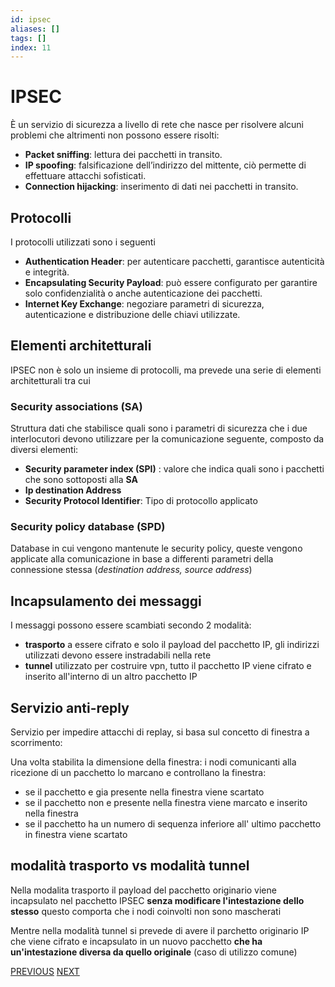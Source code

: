 ```yaml
---
id: ipsec
aliases: []
tags: []
index: 11
---
```

# IPSEC

È un servizio di sicurezza a livello di rete che nasce per risolvere alcuni problemi che altrimenti non possono essere risolti:

- **Packet sniffing**: lettura dei pacchetti in transito.
- **IP spoofing**: falsificazione dell’indirizzo del mittente, ciò permette di effettuare attacchi sofisticati.
- **Connection hijacking**: inserimento di dati nei pacchetti in transito.

## Protocolli

I protocolli utilizzati sono i seguenti

- **Authentication Header**: per autenticare pacchetti, garantisce autenticità e integrità.
- **Encapsulating Security Payload**: può essere configurato per garantire solo confidenzialità o anche autenticazione dei pacchetti.
- **Internet Key Exchange**: negoziare parametri di sicurezza, autenticazione e distribuzione delle chiavi utilizzate.

## Elementi architetturali

IPSEC non è solo un insieme di protocolli,  ma prevede una serie di elementi architetturali tra cui

### Security associations (SA)

Struttura dati che stabilisce quali sono i parametri di sicurezza che i due interlocutori devono utilizzare per la comunicazione seguente, composto da diversi elementi:

- **Security parameter index (SPI)** : valore che indica quali sono i pacchetti che sono sottoposti alla **SA**
- **Ip destination Address**
- **Security Protocol Identifier**: Tipo di protocollo applicato

### Security policy database (SPD)

Database in cui vengono mantenute le security policy, queste vengono applicate alla comunicazione in base a differenti parametri della connessione stessa (*destination address, source address*)

## Incapsulamento dei messaggi

I messaggi possono essere scambiati secondo 2 modalità:

- **trasporto** a essere cifrato e solo il payload del pacchetto IP, gli indirizzi utilizzati devono essere instradabili nella rete
- **tunnel** utilizzato per costruire vpn, tutto il pacchetto IP viene cifrato e inserito all'interno di un altro pacchetto IP

## Servizio anti-reply

Servizio per impedire attacchi di replay, si basa sul concetto di finestra a scorrimento:

Una volta stabilita la dimensione della finestra: i nodi comunicanti alla ricezione di un pacchetto lo marcano e controllano la finestra:

- se il pacchetto e gia presente nella finestra viene scartato
- se il pacchetto non e presente nella finestra viene marcato e inserito nella finestra
-  se il pacchetto ha un numero di sequenza inferiore all' ultimo pacchetto in finestra viene scartato

## modalità trasporto vs modalità tunnel

Nella modalita trasporto il payload del pacchetto originario viene incapsulato nel pacchetto IPSEC **senza modificare l'intestazione dello stesso** questo comporta che i nodi coinvolti non sono mascherati

Mentre nella modalità tunnel si prevede di avere il parchetto originario IP che viene cifrato e incapsulato in un nuovo pacchetto **che ha un'intestazione diversa da quello originale** (caso di utilizzo comune)

[PREVIOUS](diffie_hellman.md) [NEXT](ssl.md)